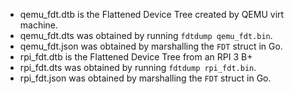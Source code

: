 - qemu_fdt.dtb is the Flattened Device Tree created by QEMU virt machine.
- qemu_fdt.dts was obtained by running `fdtdump qemu_fdt.bin`.
- qemu_fdt.json was obtained by marshalling the `FDT` struct in Go.
- rpi_fdt.dtb is the Flattened Device Tree from an RPI 3 B+
- rpi_fdt.dts was obtained by running `fdtdump rpi_fdt.bin`.
- rpi_fdt.json was obtained by marshalling the `FDT` struct in Go.
